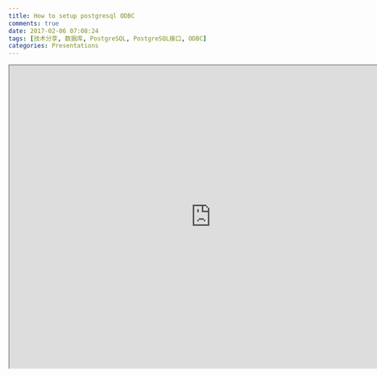 ```yaml
---
title: How to setup postgresql ODBC
comments: true
date: 2017-02-06 07:08:24
tags: [技术分享, 数据库, PostgreSQL, PostgreSQL接口, ODBC]
categories: Presentations
---
```

<center>
<iframe src=" http://shenyu.wiki/uploads/how-to-setup-postgresql-odbc.html" width="800" height="600" > </iframe>
</center>
